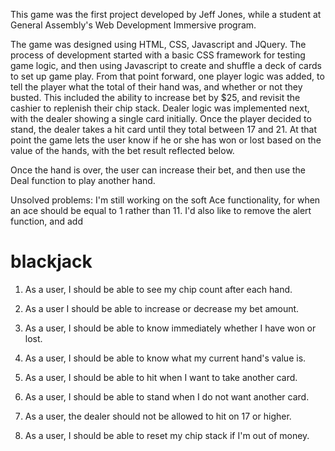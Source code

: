 This game was the first project developed by Jeff Jones, while a student at General Assembly's Web Development Immersive program.

The game was designed using HTML, CSS, Javascript and JQuery. The process of development started with a basic CSS framework for testing game logic, and then using Javascript to create and shuffle a deck of cards to set up game play. From that point forward, one player logic was added, to tell the player what the total of their hand was, and whether or not they busted. This included the ability to increase bet by $25, and revisit the cashier to replenish their chip stack. Dealer logic was implemented next, with the dealer showing a single card initially. Once the player decided to stand, the dealer takes a hit card until they total between 17 and 21. At that point the game lets the user know if he or she has won or lost based on the value of the hands, with the bet result reflected below.

Once the hand is over, the user can increase their bet, and then use the Deal function to play another hand.

Unsolved problems: I'm still working on the soft Ace functionality, for when an ace should be equal to 1 rather than 11. I'd also like to remove the alert function, and add 




# blackjack
1. As a user, I should be able to see my chip count after each hand.

2. As a user I should be able to increase or decrease my bet amount.

3. As a user, I should be able to know immediately whether I have won or lost.

4. As a user, I should be able to know what my current hand's value is.

5. As a user, I should be able to hit when I want to take another card.

6. As a user, I should be able to stand when I do not want another card.

7. As a user, the dealer should not be allowed to hit on 17 or higher.

8. As a user, I should be able to reset my chip stack if I'm out of money.

